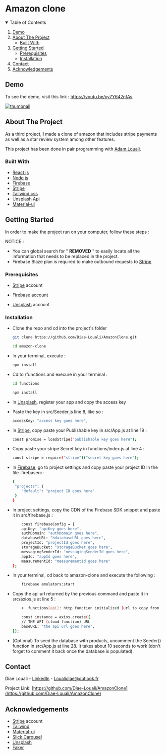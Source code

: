 # Amazon clone

<!-- TABLE OF CONTENTS -->
<details open="open">
  <summary>Table of Contents</summary>
  <ol>
    <li><a href="#demo">Demo</a></li>
    <li>
      <a href="#about-the-project">About The Project</a>
      <ul>
        <li><a href="#built-with">Built With</a></li>
      </ul>
    </li>
    <li>
      <a href="#getting-started">Getting Started</a>
      <ul>
        <li><a href="#prerequisites">Prerequisites</a></li>
        <li><a href="#installation">Installation</a></li>
      </ul>
    </li>
    <li><a href="#contact">Contact</a></li>
    <li><a href="#acknowledgements">Acknowledgements</a></li>
  </ol>
</details>


<!-- Demo -->
## Demo

To see the demo, visit this link : https://youtu.be/xy7Y642nfAs

<a href="https://youtu.be/xy7Y642nfAs">![thumbnail](https://user-images.githubusercontent.com/68733361/101261741-be483980-3739-11eb-9719-8a48efda60ce.PNG)</a>




<!-- ABOUT THE PROJECT -->
## About The Project

As a third project, I made a clone of amazon that includes stripe payments as well as a star review system among other features. 

This project has been done in pair programming with [Adam Louali](https://github.com/AdamOB1290).

### Built With

* [React js](https://reactjs.org/)
* [Node js](https://nodejs.org/)
* [Firebase](https://firebase.com/)
* [Stripe](https://stripe.com/)
* [Tailwind css](https://tailwindcss.com/)
* [Unsplash Api](https://unsplash.com/developers/)
* [Material-ui](https://material-ui.com/)


<!-- GETTING STARTED -->
## Getting Started

In order to make the project run on your computer, follow these steps :

NOTICE : 
* You can global search for " ****REMOVED**** " to easily locate all the information that needs to be replaced in the project.
* Firebase Blaze plan is required to make outbound requests to [Stripe](https://stripe.com/).


### Prerequisites

* [Stripe](https://stripe.com/) account

* [Firebase](https://firebase.google.com/) account

* [Unsplash](https://unsplash.com/developers) account


### Installation

* Clone the repo and cd into the project's folder

   ```sh
   git clone https://github.com/Diae-Louali/AmazonClone.git
   ```
   ```sh
   cd amazon-clone
   ```

* In your terminal, execute :

   ```sh
   npm install
   ```

* Cd to /functions and execure in your terminal :

   ```sh
   cd functions
   ```
   ```sh
   npm install
   ```

* In [Unsplash](https://unsplash.com/developers), register your app and copy the access key

* Paste the key in src/Seeder.js line 8, like so :

    ```sh
    accessKey: "access key goes here",
    ```
    
* In [Stripe](https://stripe.com/), copy paste your Publishable key in src/App.js at line 19 :

    ```sh
    const promise = loadStripe("publishable key goes here");
    ```

* Copy paste your stripe Secret key in functions/index.js at line 4 :

    ```sh
    const stripe = require("stripe")("secret key goes here");
    ```

* In [Firebase](https://firebase.google.com/), go to project settings and copy paste your project ID in the file .firebaserc :

    ```sh
    {
     "projects": {
     	"default": "project ID goes here"
     }
    }
    ```
* In project settings, copy the CDN of the Firebase SDK snippet and paste it in src/firebase.js :

    ```sh
    	const firebaseConfig = {
  		apiKey: "apiKey goes here",
  		authDomain: "authDomain goes here",
  		databaseURL: "hdatabaseURL goes here",
  		projectId: "projectId goes here",
  		storageBucket: "storageBucket goes here",
  		messagingSenderId: "messagingSenderId goes here",
  		appId: "appId goes here",
  		measurementId: "measurementId goes here"
	};
    ```	

* In your terminal, cd back to amazon-clone and execute the following : 

    ```sh
    	firebase emulators:start
    ```	

* Copy the api url returned by the previous command and paste it in src/axios.js at line 5 :

    ```sh
    	+  functions[api]: http function initialized (url to copy from the terminal).
    ```	

    ```sh
    	const instance = axios.create({
  		// THE API (cloud function) URL
  		baseURL: "the api url goes here",
	});
    ```	

* (Optional) To seed the database with products, uncomment the Seeder() function in src/App.js at line 28.
 It takes about 10 seconds to work (don't forget to comment it back once the database is populated).

<!-- CONTACT -->
## Contact

Diae Louali - [LinkedIn](https://www.linkedin.com/in/diae-louali-895b2b127/) - Loualidiae@outlook.fr

Project Link: [https://github.com/Diae-Louali/AmazonClone](https://github.com/Diae-Louali/AmazonClone)



<!-- ACKNOWLEDGEMENTS -->
## Acknowledgements
* [Stripe](https://stripe.com/) account
* [Tailwind](https://tailwindcss.com/)
* [Material-ui](https://material-ui.com/)
* [Slick Carousel](https://kenwheeler.github.io/slick/)
* [Unsplash](https://unsplash.com/developers)
* [Faker](https://github.com/fzaninotto/Faker)

